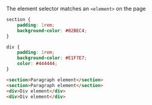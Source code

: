 The element selector matches an `<element>` on the page

```css
section {
	padding: 1rem;
	background-color: #02BEC4;
}

div {
	padding: 1rem;
	background-color: #E1F7E7;
	color: #444444;
}
```

```html
<section>Paragraph element</section>
<section>Paragraph element</section>
<div>Div element</div>
<div>Div element</div>
```
